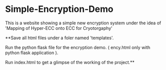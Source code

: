# Simple-Encryption-Demo
This is a website showing a simple new encryption system under the idea of 'Mapping of Hyper-ECC onto ECC for Cryotorgaphy'

**Save all html files under a foler named 'templates'. 

Run the python flask file for the encryption demo. ( ency.html only with python flask application ).

Run index.html to get a glimpse of the working of the project.**
